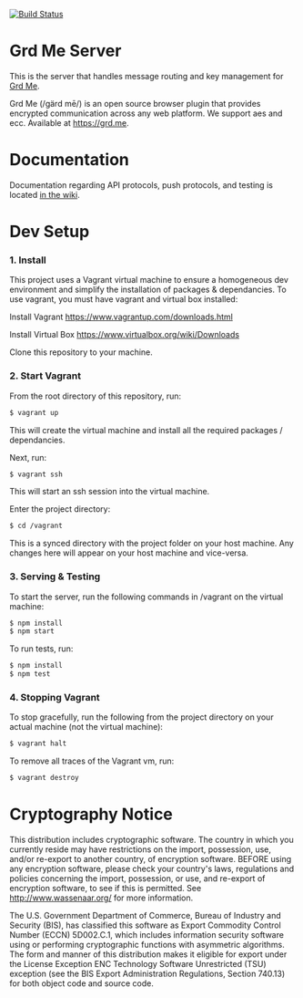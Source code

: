 [![Build Status](https://travis-ci.org/grdme/grd.me-server.svg)](https://travis-ci.org/grdme/grd.me-server)

Grd Me Server
=============

This is the server that handles message routing and key management for [Grd Me](https://github.com/grdme/grd.me). 

Grd Me (/ɡärd mē/) is an open source browser plugin that provides encrypted communication across any web platform.  We support aes and ecc. Available at https://grd.me.

Documentation
==============
Documentation regarding API protocols, push protocols, and testing is located [in the wiki](https://github.com/grdme/grd.me-server/wiki).

Dev Setup
==============
### 1. Install
This project uses a Vagrant virtual machine to ensure a homogeneous dev environment and simplify the installation of packages & dependancies.
To use vagrant, you must have vagrant and virtual box installed:

Install Vagrant <https://www.vagrantup.com/downloads.html>

Install Virtual Box <https://www.virtualbox.org/wiki/Downloads>

Clone this repository to your machine.
### 2. Start Vagrant
From the root directory of this repository, run:
```bash
$ vagrant up
```
This will create the virtual machine and install all the required packages / dependancies.

Next, run:
```bash
$ vagrant ssh
```
This will start an ssh session into the virtual machine.

Enter the project directory:
```bash
$ cd /vagrant
```
This is a synced directory with the project folder on your host machine. Any changes here will appear on your host machine and vice-versa.
### 3. Serving & Testing
To start the server, run the following commands in /vagrant on the virtual machine:
```bash
$ npm install
$ npm start
```
To run tests, run:
```bash
$ npm install
$ npm test
```
### 4. Stopping Vagrant
To stop gracefully, run the following from the project directory on your actual machine (not the virtual machine):
```bash
$ vagrant halt
```
To remove all traces of the Vagrant vm, run:
```bash
$ vagrant destroy
```

Cryptography Notice
======================

This distribution includes cryptographic software. The country in which you currently reside may have restrictions on the import, possession, use, and/or re-export to another country, of encryption software.
BEFORE using any encryption software, please check your country's laws, regulations and policies concerning the import, possession, or use, and re-export of encryption software, to see if this is permitted.
See <http://www.wassenaar.org/> for more information.

The U.S. Government Department of Commerce, Bureau of Industry and Security (BIS), has classified this software as Export Commodity Control Number (ECCN) 5D002.C.1, which includes information security software using or performing cryptographic functions with asymmetric algorithms.
The form and manner of this distribution makes it eligible for export under the License Exception ENC Technology Software Unrestricted (TSU) exception (see the BIS Export Administration Regulations, Section 740.13) for both object code and source code.
